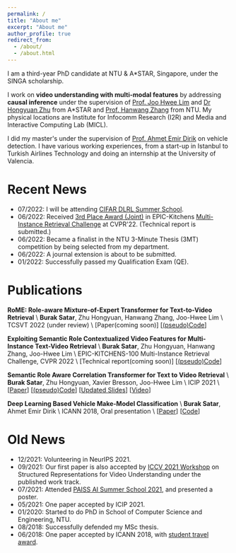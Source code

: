 ```yaml
---
permalink: /
title: "About me"
excerpt: "About me"
author_profile: true
redirect_from: 
  - /about/
  - /about.html
---
```


I am a third-year PhD candidate at NTU & A*STAR, Singapore, under the SINGA scholarship.

I work on **video understanding with multi-modal features** by addressing **causal inference** under the supervision of [Prof. Joo Hwee Lim](https://scholar.google.com/citations?user=BjEDX4EAAAAJ&hl=en) and [Dr Hongyuan Zhu](https://hongyuanzhu.github.io/) from A*STAR and [Prof. Hanwang Zhang](https://mreallab.github.io/people.html) from NTU. My physical locations are Institute for Infocomm Research (I2R) and Media and Interactive Computing Lab (MICL).

I did my master's under the supervision of [Prof. Ahmet Emir Dirik](https://scholar.google.com/citations?user=cfgcBIEAAAAJ&hl=tr) on vehicle detection. I have various working experiences, from a start-up in Istanbul to Turkish Airlines Technology and doing an internship at the University of Valencia.

Recent News
======
* 07/2022: I will be attending [CIFAR DLRL Summer School](https://dlrl.ca/).
* 06/2022: Received [3rd Place Award (Joint)](https://entuedu-my.sharepoint.com/:i:/g/personal/burak001_e_ntu_edu_sg/ERBH8B-o72JMmw7pxfOJZe4BddGBO0EFIZMj4l6VoPnMdw?e=I1WzX9) in EPIC-Kitchens [Multi-Instance Retrieval Challenge](https://epic-kitchens.github.io/2022) at CVPR'22. (Technical report is submitted.)
* 06/2022: Became a finalist in the NTU 3-Minute Thesis (3MT) competition by being selected from my department.  
* 06/2022: A journal extension is about to be submitted.
* 01/2022: Successfully passed my Qualification Exam (QE).

Publications
======

**RoME: Role-aware Mixture-of-Expert Transformer for Text-to-Video Retrieval** \\
**Burak Satar**, Zhu Hongyuan, Hanwang Zhang, Joo-Hwee Lim \\
TCSVT 2022 (under review) \\
[Paper(coming soon)] [[(pseudo)Code](https://github.com/buraksatar/RoME_video_retrieval)]

**Exploiting Semantic Role Contextualized Video Features for Multi-Instance Text-Video Retrieval** \\
**Burak Satar**, Zhu Hongyuan, Hanwang Zhang, Joo-Hwee Lim \\
EPIC-KITCHENS-100 Multi-Instance Retrieval Challenge, CVPR 2022 \\
[Technical report(coming soon)] [[(pseudo)Code](https://github.com/buraksatar/RoME_video_retrieval)]

**Semantic Role Aware Correlation Transformer for Text to Video Retrieval** \\
**Burak Satar**, Zhu Hongyuan, Xavier Bresson, Joo-Hwee Lim \\
ICIP 2021 \\
[[Paper](https://ieeexplore.ieee.org/abstract/document/9506267/)] [[(pseudo)Code](https://github.com/buraksatar/RoME_video_retrieval)] [[Updated Slides](https://entuedu-my.sharepoint.com/:b:/g/personal/burak001_e_ntu_edu_sg/ESD3TCQfL1xNjBjKH_j68tEBtd6AK4J2jp4foPRkA7CZwg?e=n8XIZs)] [[Video](https://www.youtube.com/watch?v=M7dHgv8fIkU)]

**Deep Learning Based Vehicle Make-Model Classification** \\
**Burak Satar**, Ahmet Emir Dirik \\
ICANN 2018, Oral presentation \\
[[Paper](https://arxiv.org/abs/1809.00953)] [[Code](https://github.com/buraksatar/car-detection-model-prediction)]

Old News
======
* 12/2021: Volunteering in NeurIPS 2021.
* 09/2021: Our first paper is also accepted by [ICCV 2021 Workshop](https://sites.google.com/view/srvu-iccv21-workshop) on Structured Representations for Video Understanding under the published work track.
* 07/2021: Attended [PAISS AI Summer School 2021](https://project.inria.fr/paiss/), and presented a poster.
* 05/2021: One paper accepted by ICIP 2021.
* 01/2020: Started to do PhD in School of Computer Science and Engineering, NTU.
* 08/2018: Successfully defended my MSc thesis. 
* 06/2018: One paper accepted by ICANN 2018, with [student travel award](https://e-nns.org/student-awards/winners-2018/).
